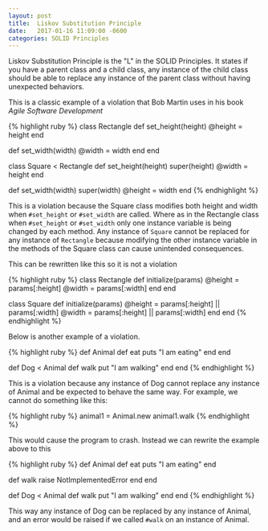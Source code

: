 ```yaml
---
layout: post
title:  Liskov Substitution Principle
date:   2017-01-16 11:09:00 -0600
categories: SOLID Principles
---
```


Liskov Substitution Principle is the "L" in the SOLID Principles. It states if you have a parent class and a child class, any instance of the child class should be able to replace any instance of the parent class without having unexpected behaviors.

This is a classic example of a violation that Bob Martin uses in his book *Agile Software Development*

{% highlight ruby %}
class Rectangle
  def set_height(height)
    @height = height 
  end

  def set_width(width)
    @width = width
  end
end

class Square < Rectangle
  def set_height(height)
    super(height)
    @width = height
  end
  
  def set_width(width)
    super(width)
    @height = width
end
{% endhighlight %}

This is a violation because the Square class modifies both height and width when  `#set_height` or `#set_width` are called. Where as in the Rectangle class when `#set_height` or `#set_width` only one instance variable is being changed by each method. Any instance of `Square` cannot be replaced for any instance of `Rectangle` because modifying the other instance variable in the methods of the Square class can cause unintended consequences. 

This can be rewritten like this so it is not a violation

{% highlight ruby %}
class Rectangle
  def initialize(params)
    @height = params[:height]
    @width = params[:width]
  end
end

class Square
  def initialize(params)
    @height = params[:height] || params[:width]
    @width = params[:height] || params[:width]
  end
end
{% endhighlight %}


Below is another example of a violation. 

{% highlight ruby %}
def Animal 
  def eat 
    puts "I am eating"
  end
end

def Dog < Animal
  def walk
    put "I am walking"
  end
end
{% endhighlight %}

This is a violation because any instance of Dog cannot replace any instance of Animal and be expected to behave the same way. For example, we cannot do something like this: 

{% highlight ruby %}
animal1 = Animal.new
animal1.walk
{% endhighlight %}

This would cause the program to crash. Instead we can rewrite the example above to this

{% highlight ruby %}
def Animal 
  def eat 
    puts "I am eating"
  end

  def walk
    raise NotImplementedError
  end
end

def Dog < Animal
  def walk
    put "I am walking"
  end
end
{% endhighlight %}

This way any instance of Dog can be replaced by any instance of Animal, and an error would be raised if we called `#walk` on an instance of Animal. 

